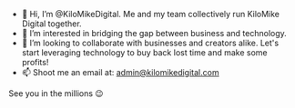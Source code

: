 - 👋 Hi, I’m @KiloMikeDigital. Me and my team collectively run KiloMike Digital together. 
- 👀 I’m interested in bridging the gap between business and technology. 
- 💞️ I’m looking to collaborate with businesses and creators alike. Let's start leveraging technology to buy back lost time and make some profits!
- 📫 Shoot me an email at: admin@kilomikedigital.com

See you in the millions 😉

<!---
KiloMikeDigital/KiloMikeDigital is a ✨ special ✨ repository because its `README.md` (this file) appears on your GitHub profile.
You can click the Preview link to take a look at your changes.
--->
